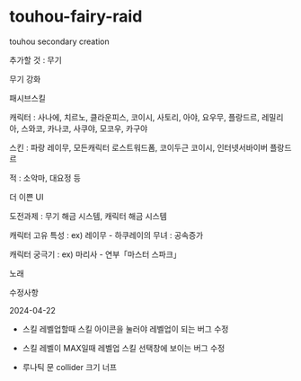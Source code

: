 # touhou-fairy-raid

touhou secondary creation

추가할 것 : 무기

무기 강화

패시브스킬

캐릭터 : 사나에, 치르노, 클라운피스, 코이시, 사토리, 아야, 요우무, 플랑드르, 레밀리아, 스와코, 카나코, 사쿠야, 모코우, 카구야

스킨 : 파랑 레이무, 모든캐릭터 로스트워드폼, 코이두근 코이시, 인터넷서바이버 플랑드르

적 : 소악마, 대요정 등

더 이쁜 UI

도전과제 : 무기 해금 시스템, 캐릭터 해금 시스템

캐릭터 고유 특성 : ex) 레이무 - 하쿠레이의 무녀 : 공속증가

캐릭터 궁극기 : ex) 마리사 - 연부「마스터 스파크」

노래

수정사항

2024-04-22

- 스킬 레벨업할때 스킬 아이콘을 눌러야 레벨업이 되는 버그 수정

- 스킬 레벨이 MAX일때 레벨업 스킬 선택창에 보이는 버그 수정

- 루나틱 문 collider 크기 너프
